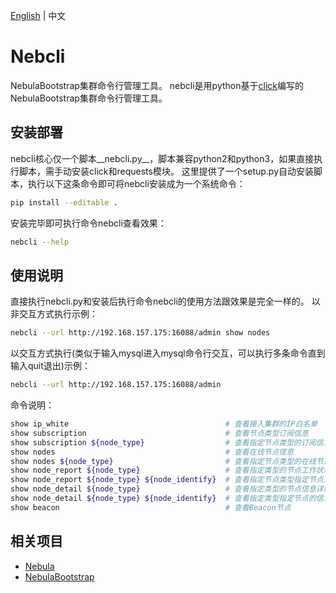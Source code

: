 [English](/README.md) | 中文

# Nebcli
NebulaBootstrap集群命令行管理工具。
nebcli是用python基于[click](https://github.com/pallets/click)编写的NebulaBootstrap集群命令行管理工具。

## 安装部署
nebcli核心仅一个脚本__nebcli.py__，脚本兼容python2和python3，如果直接执行脚本，需手动安装click和requests模块。
这里提供了一个setup.py自动安装脚本，执行以下这条命令即可将nebcli安装成为一个系统命令：

```bash
pip install --editable .
```

安装完毕即可执行命令nebcli查看效果：

```bash
nebcli --help
```

## 使用说明
直接执行nebcli.py和安装后执行命令nebcli的使用方法跟效果是完全一样的。
以非交互方式执行示例：

```bash
nebcli --url http://192.168.157.175:16088/admin show nodes
```

以交互方式执行(类似于输入mysql进入mysql命令行交互，可以执行多条命令直到输入quit退出)示例：
```bash
nebcli --url http://192.168.157.175:16088/admin
```

命令说明：
```bash
show ip_white                                   # 查看接入集群的IP白名单
show subscription                               # 查看节点类型订阅信息
show subscription ${node_type}                  # 查看指定节点类型的订阅信息
show nodes                                      # 查看在线节点信息
show nodes ${node_type}                         # 查看指定节点类型的在线节点信息
show node_report ${node_type}                   # 查看指定类型的节点工作状态（负载、收发数据量等）
show node_report ${node_type} ${node_identify}  # 查看指定节点类型指定节点工作状态
show node_detail ${node_type}                   # 查看指定类型的节点信息详情（IP地址、工作进程数等）
show node_detail ${node_type} ${node_identify}  # 查看指定类型指定节点的信息详情
show beacon                                     # 查看Beacon节点
```

## 相关项目
   * [Nebula](https://github.com/Bwar/Nebula)
   * [NebulaBootstrap](https://github.com/Bwar/NebulaBootstrap)


